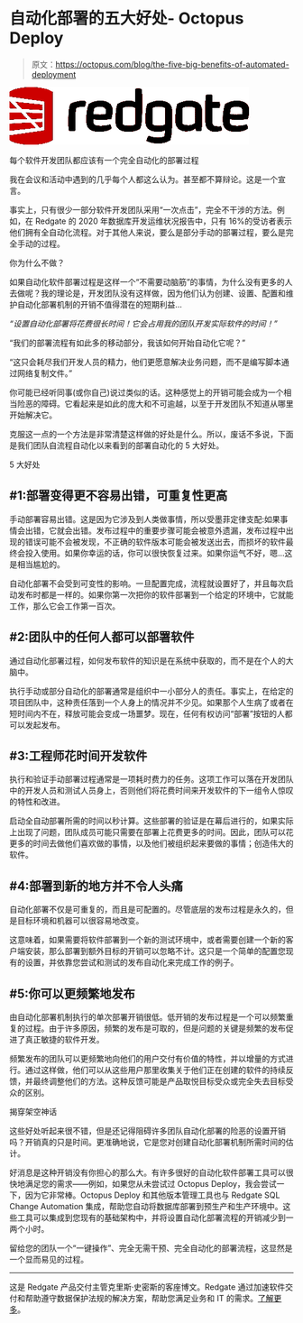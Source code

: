 # 自动化部署的五大好处- Octopus Deploy

> 原文：<https://octopus.com/blog/the-five-big-benefits-of-automated-deployment>

[![Why and how your should automate your database deployments](img/295f8ea0a445690ee886445aa95aeb84.png)](#)

每个软件开发团队都应该有一个完全自动化的部署过程

我在会议和活动中遇到的几乎每个人都这么认为。甚至都不算辩论。这是一个宣言。

事实上，只有很少一部分软件开发团队采用“一次点击”，完全不干涉的方法。例如，在 Redgate 的 2020 年数据库开发运维状况报告中，只有 16%的受访者表示他们拥有全自动化流程。对于其他人来说，要么是部分手动的部署过程，要么是完全手动的过程。

你为什么不做？

如果自动化软件部署过程是这样一个“不需要动脑筋”的事情，为什么没有更多的人去做呢？我的理论是，开发团队没有这样做，因为他们认为创建、设置、配置和维护自动化部署机制的开销不值得潜在的短期利益…

*“设置自动化部署将花费很长时间！它会占用我的团队开发实际软件的时间！”*

“我们的部署流程有如此多的移动部分，我该如何开始自动化它呢？”

“这只会耗尽我们开发人员的精力，他们更愿意解决业务问题，而不是编写脚本通过网络复制文件。”

你可能已经听同事(或你自己)说过类似的话。这种感觉上的开销可能会成为一个相当险恶的障碍。它看起来是如此的庞大和不可逾越，以至于开发团队不知道从哪里开始解决它。

克服这一点的一个方法是非常清楚这样做的好处是什么。所以，废话不多说，下面是我们团队自流程自动化以来看到的部署自动化的 5 大好处。

5 大好处

## #1:部署变得更不容易出错，可重复性更高

手动部署容易出错。这是因为它涉及到人类做事情，所以受墨菲定律支配:如果事情会出错，它就会出错。发布过程中的重要步骤可能会被意外遗漏，发布过程中出现的错误可能不会被发现，不正确的软件版本可能会被发送出去，而损坏的软件最终会投入使用。如果你幸运的话，你可以很快恢复过来。如果你运气不好，嗯…这是相当尴尬的。

自动化部署不会受到可变性的影响。一旦配置完成，流程就设置好了，并且每次启动发布时都是一样的。如果你第一次把你的软件部署到一个给定的环境中，它就能工作，那么它会工作第一百次。

## #2:团队中的任何人都可以部署软件

通过自动化部署过程，如何发布软件的知识是在系统中获取的，而不是在个人的大脑中。

执行手动或部分自动化的部署通常是组织中一小部分人的责任。事实上，在给定的项目团队中，这种责任落到一个人身上的情况并不少见。如果那个人生病了或者在短时间内不在，释放可能会变成一场噩梦。现在，任何有权访问“部署”按钮的人都可以发起发布。

## #3:工程师花时间开发软件

执行和验证手动部署过程通常是一项耗时费力的任务。这项工作可以落在开发团队中的开发人员和测试人员身上，否则他们将花费时间来开发软件的下一组令人惊叹的特性和改进。

启动全自动部署所需的时间以秒计算。这些部署的验证是在幕后进行的，如果实际上出现了问题，团队成员可能只需要在部署上花费更多的时间。因此，团队可以花更多的时间去做他们喜欢做的事情，以及他们被组织起来要做的事情；创造伟大的软件。

## #4:部署到新的地方并不令人头痛

自动化部署不仅是可重复的，而且是可配置的。尽管底层的发布过程是永久的，但是目标环境和机器可以很容易地改变。

这意味着，如果需要将软件部署到一个新的测试环境中，或者需要创建一个新的客户端安装，那么部署到额外目标的开销可以忽略不计。这只是一个简单的配置您现有的设置，并依靠您尝试和测试的发布自动化来完成工作的例子。

## #5:你可以更频繁地发布

由自动化部署机制执行的单次部署开销很低。低开销的发布过程是一个可以频繁重复的过程。由于许多原因，频繁的发布是可取的，但是问题的关键是频繁的发布促进了真正敏捷的软件开发。

频繁发布的团队可以更频繁地向他们的用户交付有价值的特性，并以增量的方式进行。通过这样做，他们可以从这些用户那里收集关于他们正在创建的软件的持续反馈，并最终调整他们的方法。这种反馈可能是产品取悦目标受众或完全失去目标受众的区别。

揭穿架空神话

这些好处听起来很不错，但是还记得阻碍许多团队自动化部署的险恶的设置开销吗？开销真的只是时间。更准确地说，它是您对创建自动化部署机制所需时间的估计。

好消息是这种开销没有你担心的那么大。有许多很好的自动化软件部署工具可以很快地满足您的需求——例如，如果您从未尝试过 Octopus Deploy，我会尝试一下，因为它非常棒。Octopus Deploy 和其他版本管理工具也与 Redgate SQL Change Automation 集成，帮助您自动将数据库部署到预生产和生产环境中。这些工具可以集成到您现有的基础架构中，并将设置自动化部署流程的开销减少到一两个小时。

留给您的团队一个“一键操作”、完全无需干预、完全自动化的部署流程，这显然是一个显而易见的过程。

* * *

这是 Redgate 产品交付主管克里斯·史密斯的客座博文。Redgate 通过加速软件交付和帮助遵守数据保护法规的解决方案，帮助您满足业务和 IT 的需求。[了解更多](https://www.red-gate.com/)。